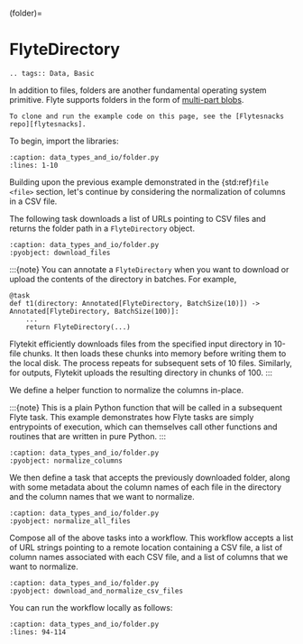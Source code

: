 (folder)=

# FlyteDirectory

```{eval-rst}
.. tags:: Data, Basic
```

In addition to files, folders are another fundamental operating system primitive.
Flyte supports folders in the form of
[multi-part blobs](https://github.com/flyteorg/flyteidl/blob/master/protos/flyteidl/core/types.proto#L73).

```{note}
To clone and run the example code on this page, see the [Flytesnacks repo][flytesnacks].
```

To begin, import the libraries:

```{rli} https://raw.githubusercontent.com/flyteorg/flytesnacks/master/examples/data_types_and_io/data_types_and_io/folder.py
:caption: data_types_and_io/folder.py
:lines: 1-10
```

Building upon the previous example demonstrated in the {std:ref}`file <file>` section,
let's continue by considering the normalization of columns in a CSV file.

The following task downloads a list of URLs pointing to CSV files
and returns the folder path in a `FlyteDirectory` object.

```{rli} https://raw.githubusercontent.com/flyteorg/flytesnacks/master/examples/data_types_and_io/data_types_and_io/folder.py
:caption: data_types_and_io/folder.py
:pyobject: download_files
```

:::{note}
You can annotate a `FlyteDirectory` when you want to download or upload the contents of the directory in batches.
For example,

```{code-block}
@task
def t1(directory: Annotated[FlyteDirectory, BatchSize(10)]) -> Annotated[FlyteDirectory, BatchSize(100)]:
    ...
    return FlyteDirectory(...)
```

Flytekit efficiently downloads files from the specified input directory in 10-file chunks.
It then loads these chunks into memory before writing them to the local disk.
The process repeats for subsequent sets of 10 files.
Similarly, for outputs, Flytekit uploads the resulting directory in chunks of 100.
:::

We define a helper function to normalize the columns in-place.

:::{note}
This is a plain Python function that will be called in a subsequent Flyte task. This example
demonstrates how Flyte tasks are simply entrypoints of execution, which can themselves call
other functions and routines that are written in pure Python.
:::

```{rli} https://raw.githubusercontent.com/flyteorg/flytesnacks/master/examples/data_types_and_io/data_types_and_io/folder.py
:caption: data_types_and_io/folder.py
:pyobject: normalize_columns
```

We then define a task that accepts the previously downloaded folder, along with some metadata about the
column names of each file in the directory and the column names that we want to normalize.

```{rli} https://raw.githubusercontent.com/flyteorg/flytesnacks/master/examples/data_types_and_io/data_types_and_io/folder.py
:caption: data_types_and_io/folder.py
:pyobject: normalize_all_files
```

Compose all of the above tasks into a workflow. This workflow accepts a list
of URL strings pointing to a remote location containing a CSV file, a list of column names
associated with each CSV file, and a list of columns that we want to normalize.

```{rli} https://raw.githubusercontent.com/flyteorg/flytesnacks/master/examples/data_types_and_io/data_types_and_io/folder.py
:caption: data_types_and_io/folder.py
:pyobject: download_and_normalize_csv_files
```

You can run the workflow locally as follows:

```{rli} https://raw.githubusercontent.com/flyteorg/flytesnacks/master/examples/data_types_and_io/data_types_and_io/folder.py
:caption: data_types_and_io/folder.py
:lines: 94-114
```

[flytesnacks]: https://github.com/flyteorg/flytesnacks/tree/master/examples/data_types_and_io/
